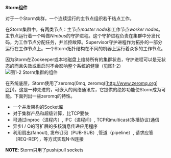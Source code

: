 **Storm组件**

对于一个Storm集群，一个连续运行的主节点组织若干结点工作。

在Storm集群中，有两类节点：主节点*master node*和工作节点*worker nodes*。主节点运行着一个叫做*Nimbus*的守护进程。这个守护进程负责在集群中分发代码，为工作节点分配任务，并监控故障。Supervisor守护进程作为拓扑的一部分运行在工作节点上。一个Storm拓扑结构在不同的机器上运行着众多的工作节点。

因为Storm在Zookeeper或本地磁盘上维持所有的集群状态，守护进程可以是无状态的而且失效或重启时不会影响整个系统的健康（见图1-2）
![图1-2 Storm集群的组件][1]

在系统底层，Storm使用了zeromq(0mq, zeromq([http://www.zeromq.org][2]))。这是一种先进的，可嵌入的网络通讯库，它提供的绝妙功能使Storm成为可能。下面列出一些zeromq的特性。

 - 一个并发架构的Socket库
 - 对于集群产品和超级计算，比TCP要快
 - 可通过inproc（进程内）, IPC（进程间）, TCP和multicast(多播协议)通信
 - 异步I / O的可扩展的多核消息传递应用程序
 - 利用扇出(fanout), 发布订阅（PUB-SUB）,管道（pipeline）, 请求应答（REQ-REP），等方式实现N-N连接

**NOTE**:  Storm只用了push/pull sockets


  [1]: https://github.com/runfriends/GettingStartedWithStorm-cn/blob/master/chapter1/Figure%201-2.%20Components%20of%20a%20Storm%20cluster.png

  [2]: http://www.zeromq.org
